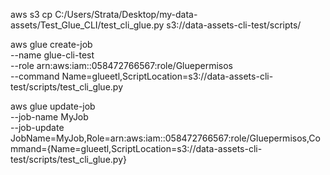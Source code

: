aws s3 cp C:/Users/Strata/Desktop/my-data-assets/Test_Glue_CLI/test_cli_glue.py s3://data-assets-cli-test/scripts/

aws glue create-job \
  --name glue-cli-test \
  --role arn:aws:iam::058472766567:role/Gluepermisos \
  --command Name=glueetl,ScriptLocation=s3://data-assets-cli-test/scripts/test_cli_glue.py


aws glue update-job \
  --job-name MyJob \
  --job-update JobName=MyJob,Role=arn:aws:iam::058472766567:role/Gluepermisos,Command={Name=glueetl,ScriptLocation=s3://data-assets-cli-test/scripts/test_cli_glue.py}
